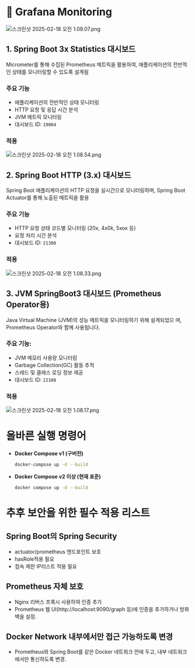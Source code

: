 # 👀 Grafana Monitoring
![스크린샷 2025-02-18 오전 1.09.07.png](..%2F..%2F..%2F..%2F..%2Fvar%2Ffolders%2Fpt%2F10w6628s0tg0xswnn1r970mm0000gn%2FT%2FTemporaryItems%2FNSIRD_screencaptureui_c6kqNO%2F%EC%8A%A4%ED%81%AC%EB%A6%B0%EC%83%B7%202025-02-18%20%EC%98%A4%EC%A0%84%201.09.07.png)
## 1. Spring Boot 3x Statistics 대시보드
Micrometer를 통해 수집된 Prometheus 메트릭을 활용하여, 애플리케이션의 전반적인 상태를 모니터링할 수 있도록 설계됨
### 주요 기능
- 애플리케이션의 전반적인 상태 모니터링 
- HTTP 요청 및 응답 시간 분석 
- JVM 메트릭 모니터링 
- 대시보드 ID: `19004`
### 적용
![스크린샷 2025-02-18 오전 1.08.54.png](..%2F..%2F..%2F..%2F..%2Fvar%2Ffolders%2Fpt%2F10w6628s0tg0xswnn1r970mm0000gn%2FT%2FTemporaryItems%2FNSIRD_screencaptureui_Cr8mws%2F%EC%8A%A4%ED%81%AC%EB%A6%B0%EC%83%B7%202025-02-18%20%EC%98%A4%EC%A0%84%201.08.54.png)
## 2. Spring Boot HTTP (3.x) 대시보드
Spring Boot 애플리케이션의 HTTP 요청을 실시간으로 모니터링하며, Spring Boot Actuator를 통해 노출된 메트릭을 활용
### 주요 기능
- HTTP 요청 상태 코드별 모니터링 (20x, 4x0k, 5xox 등)
- 요청 처리 시간 분석 
- 대시보드 ID: `21308`
### 적용
![스크린샷 2025-02-18 오전 1.08.33.png](..%2F..%2F..%2F..%2F..%2Fvar%2Ffolders%2Fpt%2F10w6628s0tg0xswnn1r970mm0000gn%2FT%2FTemporaryItems%2FNSIRD_screencaptureui_QdnHCc%2F%EC%8A%A4%ED%81%AC%EB%A6%B0%EC%83%B7%202025-02-18%20%EC%98%A4%EC%A0%84%201.08.33.png)
## 3. JVM SpringBoot3 대시보드 (Prometheus Operator용)
Java Virtual Machine (JVM)의 성능 메트릭을 모니터링하기 위해 설계되었으 며, Prometheus Operator와 함께 사용됩니다.
### 주요 기능:
- JVM 메모리 사용량 모니터링
- Garbage Collection(GC) 활동 추적 
- 스레드 및 클래스 로딩 정보 제공 
- 대시보드 ID: `22108`
### 적용
![스크린샷 2025-02-18 오전 1.08.17.png](..%2F..%2F..%2F..%2F..%2Fvar%2Ffolders%2Fpt%2F10w6628s0tg0xswnn1r970mm0000gn%2FT%2FTemporaryItems%2FNSIRD_screencaptureui_hPT4Is%2F%EC%8A%A4%ED%81%AC%EB%A6%B0%EC%83%B7%202025-02-18%20%EC%98%A4%EC%A0%84%201.08.17.png)
# **올바른 실행 명령어**
- **Docker Compose v1 (구버전)**
  ```sh
  docker-compose up -d --build
  ```
- **Docker Compose v2 이상 (현재 표준)**
  ```sh
  docker compose up -d --build
  ```
# 추후 보안을 위한 필수 적용 리스트
## Spring Boot의 Spring Security 
- actuator/prometheus 엔드포인트 보호
- hasRole적용 필요
- 접속 제한 IP리스트 적용 필요
## Prometheus 자체 보호
- Nginx 리버스 프록시 사용하여 인증 추가
- Prometheus 웹 UI(http://localhost:9090/graph 등)에 인증을 추가하거나 방화벽을 설정.
## Docker Network 내부에서만 접근 가능하도록 변경
- Prometheus와 Spring Boot를 같은 Docker 네트워크 안에 두고, 내부 네트워크에서만 통신하도록 변경.

